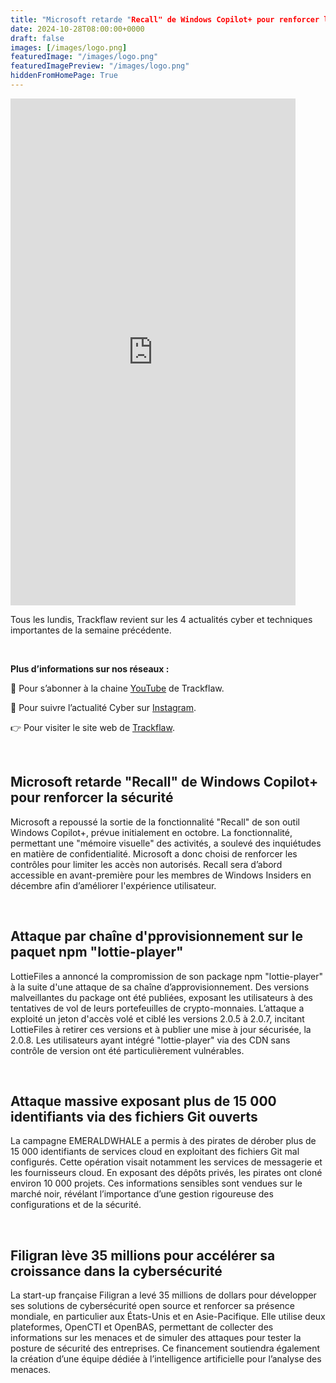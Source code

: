 ```yaml
---
title: "Microsoft retarde "Recall" de Windows Copilot+ pour renforcer la sécurité - Les4ActusCyber : semaine du 28 octobre"
date: 2024-10-28T08:00:00+0000
draft: false
images: [/images/logo.png]
featuredImage: "/images/logo.png"
featuredImagePreview: "/images/logo.png"
hiddenFromHomePage: True
---
```

    
<div class="flex-container">
   <div class="flex-items">
   <iframe width="456" height="811" src="https://www.youtube.com/embed/uN3hAQOIjy4" 
   title="Microsoft retarde "Recall" de Windows Copilot+ pour renforcer la sécurité - #Les4ActusCyber : semaine du 28 octobre" frameborder="0" allow="accelerometer; autoplay; clipboard-write; 
   encrypted-media; gyroscope; picture-in-picture; web-share" allowfullscreen></iframe>
   </div>

   <div class="flex-items">
      <p>Tous les lundis, Trackflaw revient sur les 4 actualités cyber et techniques importantes de la semaine précédente.</p>
      <br>
      <p><strong>Plus d’informations sur nos réseaux :</strong></p>
      <p>🔴 Pour s’abonner à la chaine <a href="https://www.youtube.com/@trackflaw" target="_blank" rel="noopener noreffer ">YouTube</a> de Trackflaw.</p>
      <p>📸 Pour suivre l’actualité Cyber sur <a href="https://www.instagram.com/trackflaw/" target="_blank" rel="noopener noreffer ">Instagram</a>.</p>
      <p>👉 Pour visiter le site web de <a href="https://trackflaw.com" target="_blank" rel="noopener noreffer ">Trackflaw</a>.</p>
   </div>
</div>

    
<br>

## Microsoft retarde "Recall" de Windows Copilot+ pour renforcer la sécurité


Microsoft a repoussé la sortie de la fonctionnalité "Recall" de son outil Windows Copilot+, prévue initialement en octobre. La fonctionnalité, permettant une "mémoire visuelle" des activités, a soulevé des inquiétudes en matière de confidentialité. Microsoft a donc choisi de renforcer les contrôles pour limiter les accès non autorisés. 
Recall sera d’abord accessible en avant-première pour les membres de Windows Insiders en décembre afin d’améliorer l'expérience utilisateur.


<br>

## Attaque par chaîne d'pprovisionnement sur le paquet npm "lottie-player"


LottieFiles a annoncé la compromission de son package npm "lottie-player" à la suite d'une attaque de sa chaîne d’approvisionnement. Des versions malveillantes du package ont été publiées, exposant les utilisateurs à des tentatives de vol de leurs portefeuilles de crypto-monnaies.
L’attaque a exploité un jeton d'accès volé et ciblé les versions 2.0.5 à 2.0.7, incitant LottieFiles à retirer ces versions et à publier une mise à jour sécurisée, la 2.0.8.  Les utilisateurs ayant intégré "lottie-player" via des CDN sans contrôle de version ont été particulièrement vulnérables. 


<br>

## Attaque massive exposant plus de 15 000 identifiants via des fichiers Git ouverts


La campagne EMERALDWHALE a permis à des pirates de dérober plus de 15 000 identifiants de services cloud en exploitant des fichiers Git mal configurés. Cette opération visait notamment les services de messagerie et les fournisseurs cloud. En exposant des dépôts privés, les pirates ont cloné environ 10 000 projets.
Ces informations sensibles sont vendues sur le marché noir, révélant l’importance d’une gestion rigoureuse des configurations et de la sécurité.


<br>

## Filigran lève 35 millions pour accélérer sa croissance dans la cybersécurité


La start-up française Filigran a levé 35 millions de dollars pour développer ses solutions de cybersécurité open source et renforcer sa présence mondiale, en particulier aux États-Unis et en Asie-Pacifique. Elle utilise deux plateformes, OpenCTI et OpenBAS, permettant de collecter des informations sur les menaces et de simuler des attaques pour tester la posture de sécurité des entreprises. 
Ce financement soutiendra également la création d’une équipe dédiée à l’intelligence artificielle pour l’analyse des menaces.


